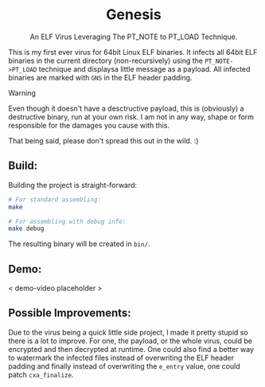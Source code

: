 <h1 align=center>Genesis</h1>
<p align=center>An ELF Virus Leveraging The PT_NOTE to PT_LOAD Technique.</p>

This is my first ever virus for 64bit Linux ELF binaries. It infects all 
64bit ELF binaries in the current directory (non-recursively) using the 
`PT_NOTE->PT_LOAD` technique and displaysa little message as a payload. 
All infected binaries are marked with `GNS` in the ELF header padding.

> [!WARNING]
> Even though it doesn't have a desctructive payload, this is (obviously) 
> a destructive binary, run at your own risk. I am not in any way, shape 
> or form responsible for the damages you cause with this.
>
> That being said, please don't spread this out in the wild. :)

## Build:

Building the project is straight-forward:

```sh
# For standard assembling:
make

# For assembling with debug info:
make debug
```

The resulting binary will be created in `bin/`.

## Demo:

\< demo-video placeholder \>

## Possible Improvements:

Due to the virus being a quick little side project, I made it pretty stupid so
there is a lot to improve. For one, the payload, or the whole virus, could be 
encrypted and then decrypted at runtime. One could also find a better way to 
watermark the infected files instead of overwriting the ELF header padding 
and finally instead of overwriting the `e_entry` value, one could patch 
`cxa_finalize`.
